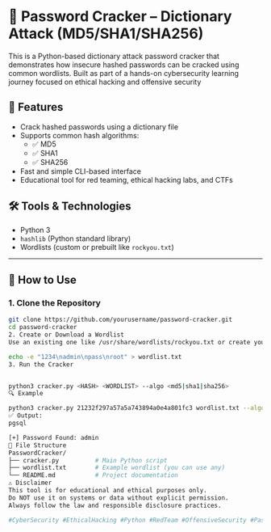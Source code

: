 # 🔐 Password Cracker – Dictionary Attack (MD5/SHA1/SHA256)

This is a Python-based dictionary attack password cracker that demonstrates how insecure hashed passwords can be cracked using common wordlists. Built as part of a hands-on cybersecurity learning journey focused on ethical hacking and offensive security



## 📌 Features

- Crack hashed passwords using a dictionary file  
- Supports common hash algorithms:  
  - ✅ MD5  
  - ✅ SHA1  
  - ✅ SHA256  
- Fast and simple CLI-based interface  
- Educational tool for red teaming, ethical hacking labs, and CTFs  



## 🛠️ Tools & Technologies

- Python 3  
- `hashlib` (Python standard library)  
- Wordlists (custom or prebuilt like `rockyou.txt`)  

---

## 🚀 How to Use

### 1. Clone the Repository
```bash
git clone https://github.com/yourusername/password-cracker.git
cd password-cracker
2. Create or Download a Wordlist
Use an existing one like /usr/share/wordlists/rockyou.txt or create your own:

echo -e "1234\nadmin\npass\nroot" > wordlist.txt
3. Run the Cracker


python3 cracker.py <HASH> <WORDLIST> --algo <md5|sha1|sha256>
🔍 Example

python3 cracker.py 21232f297a57a5a743894a0e4a801fc3 wordlist.txt --algo md5
✅ Output:
pgsql

[+] Password Found: admin
📂 File Structure
PasswordCracker/
├── cracker.py          # Main Python script
├── wordlist.txt        # Example wordlist (you can use any)
└── README.md           # Project documentation
⚠️ Disclaimer
This tool is for educational and ethical purposes only.
Do NOT use it on systems or data without explicit permission.
Always follow the law and responsible disclosure practices.

#CyberSecurity #EthicalHacking #Python #RedTeam #OffensiveSecurity #PasswordCracker #CTF

